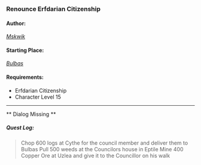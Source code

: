 ### Renounce Erfdarian Citizenship
#### Author:
_[Mskwik](http://movoda.net/man/Mskwik)_

#### Starting Place:
_[Bulbas](http://movoda.net/man/Bulbas)_

#### Requirements:
* Erfdarian Citizenship
* Character Level 15

---
** Dialog Missing **

##### Quest Log:
> Chop 600 logs at Cythe for the council member and deliver them to Bulbas
> Pull 500 weeds at the Councilors house in Eptile
> Mine 400 Copper Ore at Uzlea and give it to the Councillor on his walk

